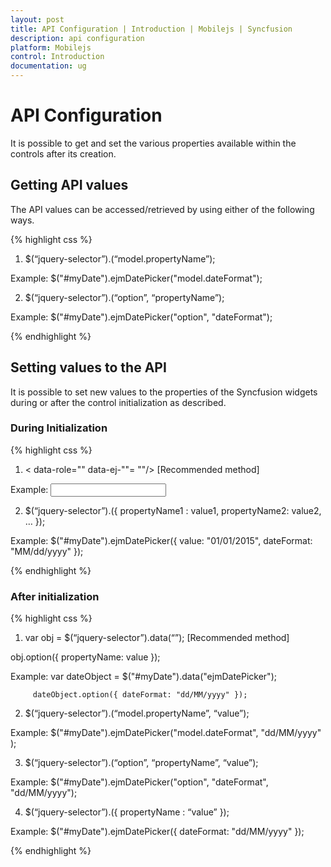 ```yaml
---
layout: post
title: API Configuration | Introduction | Mobilejs | Syncfusion
description: api configuration
platform: Mobilejs
control: Introduction
documentation: ug
---
```


# API Configuration

It is possible to get and set the various properties available within the controls after its creation.

## Getting API values

The API values can be accessed/retrieved by using either of the following ways.


{% highlight css %}

1. $(“jquery-selector”).<ejm-plugin-name>(“model.propertyName”);

Example:  $("#myDate").ejmDatePicker("model.dateFormat");


2. $(“jquery-selector”).<ejm-plugin-name>(“option”, “propertyName”);

Example:  $("#myDate").ejmDatePicker("option", "dateFormat");

{% endhighlight %}


## Setting values to the API

It is possible to set new values to the properties of the Syncfusion widgets during or after the control initialization as described. 

### During Initialization

{% highlight css %}

1. <<HtmlTag> data-role="<ejm-plug-in-name>" data-ej-"<PropertyName>"= "<value>"/> [Recommended method]

Example:  <input id="myDate" data-role="ejmdatepicker" data-ej-value="01/01/2000" />

2. $(“jquery-selector”).<ejm-plugin-name>({ propertyName1 : value1, propertyName2: value2, … });

Example:  $("#myDate").ejmDatePicker({ value: "01/01/2015", dateFormat: "MM/dd/yyyy" });

{% endhighlight %}

### After initialization

{% highlight css %}

1. var obj = $(“jquery-selector”).data(“<ejm-plugin-name>”);  [Recommended method]

obj.option({ propertyName: value });

Example:  var dateObject = $("#myDate").data("ejmDatePicker");

         dateObject.option({ dateFormat: "dd/MM/yyyy" });

2. $(“jquery-selector”).<ejm-plugin-name>(“model.propertyName”, “value”);

Example:  $("#myDate").ejmDatePicker("model.dateFormat", "dd/MM/yyyy" );

3. $(“jquery-selector”).<ejm-plugin-name>(“option”, “propertyName”, “value”);

Example:  $("#myDate").ejmDatePicker("option", "dateFormat", "dd/MM/yyyy");

4. $(“jquery-selector”).<ejm-plugin-name>({ propertyName : “value” });

Example:  $("#myDate").ejmDatePicker({ dateFormat: "dd/MM/yyyy" });

{% endhighlight %}